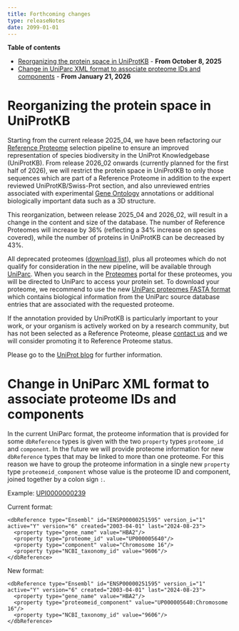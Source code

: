 ```yaml
---
title: Forthcoming changes
type: releaseNotes
date: 2099-01-01
---
```


**Table of contents**

   * [Reorganizing the protein space in UniProtKB](#reorganizing-the-protein-space-in-uniprotkb) - **From October 8, 2025**
   * [Change in UniParc XML format to associate proteome IDs and components](#change-in-uniparc-xml-format-to-associate-proteome-ids-and-components) - **From January 21, 2026**


# Reorganizing the protein space in UniProtKB

Starting from the current release 2025_04, we have been refactoring our [Reference Proteome](https://www.uniprot.org/help/reference_proteome) selection pipeline to ensure an improved representation of species biodiversity in the UniProt Knowledgebase (UniProtKB). From release 2026_02 onwards (currently planned for the first half of 2026), we will restrict the protein space in UniProtKB to only those sequences which are part of a Reference Proteome in addition to the expert reviewed UniProtKB/Swiss-Prot section, and also unreviewed entries associated with experimental [Gene Ontology](https://www.uniprot.org/help/gene-ontology) annotations or additional biologically important data such as a 3D structure.

This reorganization, between release 2025_04 and 2026_02, will result in a change in the content and size of the database. The number of Reference Proteomes will increase by 36% (reflecting a 34% increase on species covered), while the number of proteins in UniProtKB can be decreased by 43%.

All deprecated proteomes ([download list](https://ftp.ebi.ac.uk/pub/contrib/UniProt/proteomes/proteomes_to_be_removed_from_UPKB.tsv)), plus all proteomes which do not qualify for consideration in the new pipeline, will be available through [UniParc](https://www.uniprot.org/uniparc/). When you search in the [Proteomes](https://www.uniprot.org/proteomes/) portal for these proteomes, you will be directed to UniParc to access your protein set. To download your proteome, we recommend to use the new [UniParc proteomes FASTA format](https://www.uniprot.org/help/fasta-headers#uniparc-proteomes) which contains biological information from the UniParc source database entries that are associated with the requested proteome.

If the annotation provided by UniProtKB is particularly important to your work, or your organism is actively worked on by a research community, but has not been selected as a Reference Proteome, please [contact us](https://www.uniprot.org/contact) and we will consider promoting it to Reference Proteome status.

Please go to the [UniProt blog](https://insideuniprot.blogspot.com/2025/06/capturing-diversity-of-life.html) for further information.

# Change in UniParc XML format to associate proteome IDs and components

In the current UniParc format, the proteome information that is provided for some `dbReference` types is given with the two `property` types `proteome_id` and `component`. In the future we will provide proteome information for new `dbReference` types that may be linked to more than one proteome. For this reason we have to group the proteome information in a single new `property` type `proteomeid_component` whose value is the proteome ID and component, joined together by a colon sign `:`.

Example: [UPI0000000239](https://rest.uniprot.org/uniparc/UPI0000000239.xml)

Current format:

```
<dbReference type="Ensembl" id="ENSP00000251595" version_i="1" active="Y" version="6" created="2003-04-01" last="2024-08-23">
  <property type="gene_name" value="HBA2"/>
  <property type="proteome_id" value="UP000005640"/>
  <property type="component" value="Chromosome 16"/>
  <property type="NCBI_taxonomy_id" value="9606"/>
</dbReference>
```

New format:

```
<dbReference type="Ensembl" id="ENSP00000251595" version_i="1" active="Y" version="6" created="2003-04-01" last="2024-08-23">
  <property type="gene_name" value="HBA2"/>
  <property type="proteomeid_component" value="UP000005640:Chromosome 16"/>
  <property type="NCBI_taxonomy_id" value="9606"/>
</dbReference>
```
